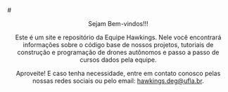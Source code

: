 #<center> Sejam Bem-vindos!!!

Este é um site e repositório da Equipe Hawkings. Nele você encontrará informações sobre o código base de nossos projetos, tutoriais de construção e programação de drones autônomos e passo a passo de cursos dados pela equipe.
<br/>

Aproveite! E caso tenha necessidade, entre em contato conosco pelas nossas redes sociais ou pelo email: <hawkings.deg@ufla.br>.


